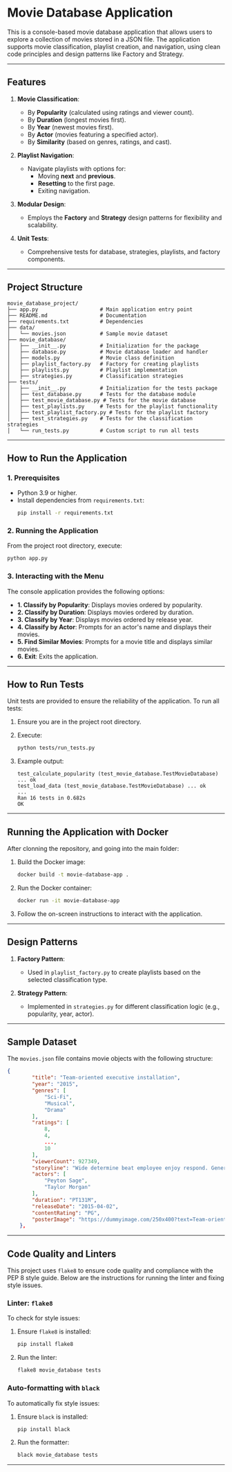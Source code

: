# **Movie Database Application**

This is a console-based movie database application that allows users to explore a collection of movies stored in a JSON file. The application supports movie classification, playlist creation, and navigation, using clean code principles and design patterns like Factory and Strategy.

---

## **Features**
1. **Movie Classification**:
   - By **Popularity** (calculated using ratings and viewer count).
   - By **Duration** (longest movies first).
   - By **Year** (newest movies first).
   - By **Actor** (movies featuring a specified actor).
   - By **Similarity** (based on genres, ratings, and cast).

2. **Playlist Navigation**:
   - Navigate playlists with options for:
     - Moving **next** and **previous**.
     - **Resetting** to the first page.
     - Exiting navigation.

3. **Modular Design**:
   - Employs the **Factory** and **Strategy** design patterns for flexibility and scalability.

4. **Unit Tests**:
   - Comprehensive tests for database, strategies, playlists, and factory components.

---

## **Project Structure**
```plaintext
movie_database_project/
├── app.py                    # Main application entry point
├── README.md                 # Documentation
├── requirements.txt          # Dependencies
├── data/
│   └── movies.json           # Sample movie dataset
├── movie_database/
│   ├── __init__.py           # Initialization for the package
│   ├── database.py           # Movie database loader and handler
│   ├── models.py             # Movie class definition
│   ├── playlist_factory.py   # Factory for creating playlists
│   ├── playlists.py          # Playlist implementation
│   ├── strategies.py         # Classification strategies
├── tests/
│   ├── __init__.py           # Initialization for the tests package
│   ├── test_database.py      # Tests for the database module
│   ├── test_movie_database.py # Tests for the movie database
│   ├── test_playlists.py     # Tests for the playlist functionality
│   ├── test_playlist_factory.py # Tests for the playlist factory
│   ├── test_strategies.py    # Tests for the classification strategies
│   └── run_tests.py          # Custom script to run all tests
```

---

## **How to Run the Application**

### **1. Prerequisites**
- Python 3.9 or higher.
- Install dependencies from `requirements.txt`:
  ```bash
  pip install -r requirements.txt
  ```

### **2. Running the Application**
From the project root directory, execute:
```bash
python app.py
```

### **3. Interacting with the Menu**
The console application provides the following options:
- **1. Classify by Popularity**: Displays movies ordered by popularity.
- **2. Classify by Duration**: Displays movies ordered by duration.
- **3. Classify by Year**: Displays movies ordered by release year.
- **4. Classify by Actor**: Prompts for an actor's name and displays their movies.
- **5. Find Similar Movies**: Prompts for a movie title and displays similar movies.
- **6. Exit**: Exits the application.

---

## **How to Run Tests**
Unit tests are provided to ensure the reliability of the application. To run all tests:

1. Ensure you are in the project root directory.
2. Execute:
   ```bash
   python tests/run_tests.py
   ```

3. Example output:
   ```plaintext
   test_calculate_popularity (test_movie_database.TestMovieDatabase) ... ok
   test_load_data (test_movie_database.TestMovieDatabase) ... ok
   ...
   Ran 16 tests in 0.682s
   OK
   ```

---
## **Running the Application with Docker**
After clonning the repository, and going into the main folder:
1. Build the Docker image:
   ```bash
   docker build -t movie-database-app .
   ```
2. Run the Docker container:
   ```bash
   docker run -it movie-database-app
   ```
3. Follow the on-screen instructions to interact with the application.

---

## **Design Patterns**
1. **Factory Pattern**:
   - Used in `playlist_factory.py` to create playlists based on the selected classification type.

2. **Strategy Pattern**:
   - Implemented in `strategies.py` for different classification logic (e.g., popularity, year, actor).


---

## **Sample Dataset**
The `movies.json` file contains movie objects with the following structure:
```json
{
        "title": "Team-oriented executive installation",
        "year": "2015",
        "genres": [
            "Sci-Fi",
            "Musical",
            "Drama"
        ],
        "ratings": [
            8,
            4,
            ...,
            10
        ],
        "viewerCount": 927349,
        "storyline": "Wide determine beat employee enjoy respond. Generation during sport can purpose what and. All while within create various themselves write.",
        "actors": [
            "Peyton Sage",
            "Taylor Morgan"
        ],
        "duration": "PT131M",
        "releaseDate": "2015-04-02",
        "contentRating": "PG",
        "posterImage": "https://dummyimage.com/250x400?text=Team-oriented%20executive%20installation"
    },
```

---
## Code Quality and Linters

This project uses `flake8` to ensure code quality and compliance with the PEP 8 style guide. Below are the instructions for running the linter and fixing style issues.

### Linter: `flake8`

To check for style issues:

1. Ensure `flake8` is installed:
   ```bash
   pip install flake8
   ```
2. Run the linter:
   ```bash
   flake8 movie_database tests
   ```
### Auto-formatting with `black`
To automatically fix style issues:

1. Ensure `black` is installed:
   ```bash
   pip install black
   ```
2. Run the formatter:
   ```bash
   black movie_database tests
   ```

---
